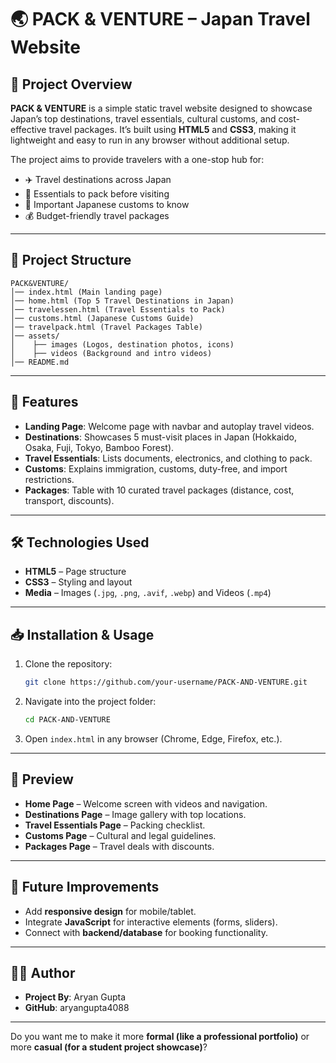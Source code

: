 

# 🌏 PACK & VENTURE – Japan Travel Website

## 📌 Project Overview

**PACK & VENTURE** is a simple static travel website designed to showcase Japan’s top destinations, travel essentials, cultural customs, and cost-effective travel packages.
It’s built using **HTML5** and **CSS3**, making it lightweight and easy to run in any browser without additional setup.

The project aims to provide travelers with a one-stop hub for:

* ✈️ Travel destinations across Japan
* 🎒 Essentials to pack before visiting
* 🏮 Important Japanese customs to know
* 💰 Budget-friendly travel packages

---

## 📂 Project Structure

```
PACK&VENTURE/
│── index.html (Main landing page)
│── home.html (Top 5 Travel Destinations in Japan)
│── travelessen.html (Travel Essentials to Pack)
│── customs.html (Japanese Customs Guide)
│── travelpack.html (Travel Packages Table)
│── assets/
│    ├── images (Logos, destination photos, icons)
│    ├── videos (Background and intro videos)
│── README.md
```

---

## 🚀 Features

* **Landing Page**: Welcome page with navbar and autoplay travel videos.
* **Destinations**: Showcases 5 must-visit places in Japan (Hokkaido, Osaka, Fuji, Tokyo, Bamboo Forest).
* **Travel Essentials**: Lists documents, electronics, and clothing to pack.
* **Customs**: Explains immigration, customs, duty-free, and import restrictions.
* **Packages**: Table with 10 curated travel packages (distance, cost, transport, discounts).

---

## 🛠️ Technologies Used

* **HTML5** – Page structure
* **CSS3** – Styling and layout
* **Media** – Images (`.jpg`, `.png`, `.avif`, `.webp`) and Videos (`.mp4`)

---

## 📥 Installation & Usage

1. Clone the repository:

   ```bash
   git clone https://github.com/your-username/PACK-AND-VENTURE.git
   ```
2. Navigate into the project folder:

   ```bash
   cd PACK-AND-VENTURE
   ```
3. Open `index.html` in any browser (Chrome, Edge, Firefox, etc.).

---

## 📸 Preview

* **Home Page** – Welcome screen with videos and navigation.
* **Destinations Page** – Image gallery with top locations.
* **Travel Essentials Page** – Packing checklist.
* **Customs Page** – Cultural and legal guidelines.
* **Packages Page** – Travel deals with discounts.

---

## 📌 Future Improvements

* Add **responsive design** for mobile/tablet.
* Integrate **JavaScript** for interactive elements (forms, sliders).
* Connect with **backend/database** for booking functionality.

---

## 👨‍💻 Author

* **Project By**: Aryan Gupta
* **GitHub**: aryangupta4088

---

Do you want me to make it more **formal (like a professional portfolio)** or more **casual (for a student project showcase)**?
